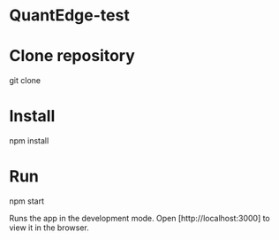 # QuantEdge-test

# Clone repository
git clone

# Install
npm install

# Run
npm start

Runs the app in the development mode.
Open [http://localhost:3000] to view it in the browser.
